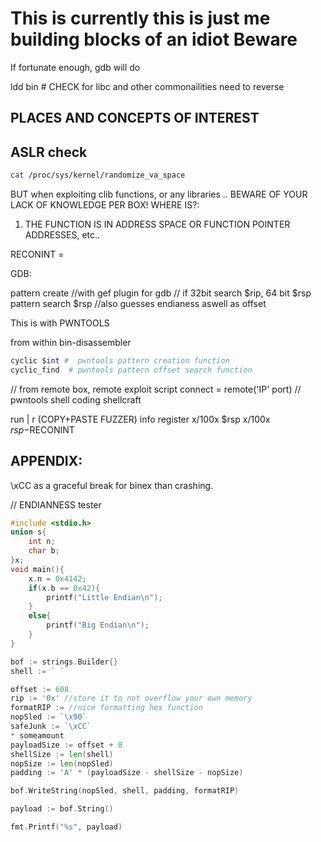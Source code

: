 
# This is currently this is just me building blocks of an idiot Beware









If fortunate enough, gdb will do


ldd bin	# CHECK for libc and other commonailities need to reverse 


## PLACES AND CONCEPTS  OF INTEREST






## ASLR check

```bash
cat /proc/sys/kernel/randomize_va_space
```
BUT when exploiting clib functions, or any libraries .. 
BEWARE OF YOUR LACK OF KNOWLEDGE PER BOX!
WHERE  IS?:
1. THE FUNCTION IS IN ADDRESS SPACE OR FUNCTION POINTER ADDRESSES, etc..

RECONINT = 

GDB:

pattern create //with gef plugin for gdb
// if 32bit search $rip, 64 bit $rsp 
pattern search $rsp //also guesses endianess aswell as offset



This is with PWNTOOLS


from within bin-disassembler
```bash
cyclic $int #  pwntools pattern creation function
cyclic_find  # pwntools pattern offset search function
```

// from remote box, remote exploit script 
connect = remote('IP' port)
// pwntools shell coding
shellcraft

run | r 
(COPY+PASTE FUZZER)
info register
x/100x $rsp
x/100x $rsp-$RECONINT






## APPENDIX:

\xCC as a graceful break for binex than crashing.

// ENDIANNESS tester
```c
#include <stdio.h>
union s{
	int n;
	char b;
}x;
void main(){
	x.n = 0x4142;
	if(x.b == 0x42){
		printf("Little Endian\n");
	}
	else{
		printf("Big Endian\n");
	}
}
```


```go
bof := strings.Builder{}
shell := ` `

offset := 608
rip := '0x' //store it to not overflow your own memory
formatRIP := //nice formatting hex function
nopSled := `\x90` 
safeJunk := `\xCC`
* someamount
payloadSize := offset + 8
shellSize := len(shell)
nopSize := len(nopSled)
padding := 'A' * (payloadSize - shellSize - nopSize)

bof.WriteString(nopSled, shell, padding, formatRIP)

payload := bof.String()

fmt.Printf("%s", payload)
```
